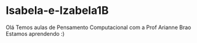 # Isabela-e-Izabela1B
Olá 
Temos aulas de Pensamento Computacional com a Prof Arianne Brao
Estamos aprendendo :)
